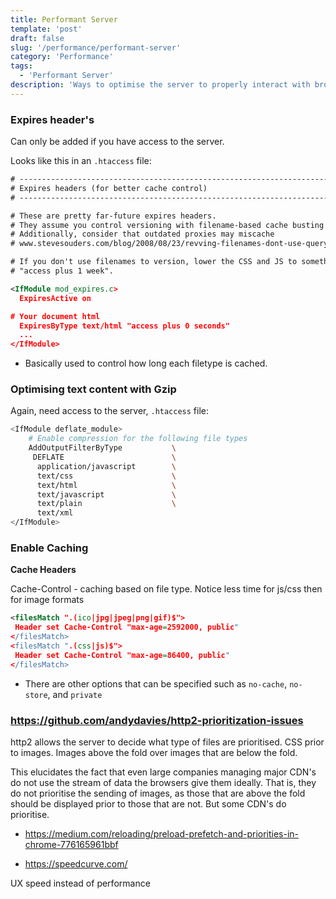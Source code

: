 ```yaml
---
title: Performant Server
template: 'post'
draft: false
slug: '/performance/performant-server'
category: 'Performance'
tags:
  - 'Performant Server'
description: 'Ways to optimise the server to properly interact with browsers.'
---
```


### Expires header's

Can only be added if you have access to the server.

Looks like this in an `.htaccess` file:

```xml
# ----------------------------------------------------------------------
# Expires headers (for better cache control)
# ----------------------------------------------------------------------

# These are pretty far-future expires headers.
# They assume you control versioning with filename-based cache busting
# Additionally, consider that outdated proxies may miscache
# www.stevesouders.com/blog/2008/08/23/revving-filenames-dont-use-querystring/

# If you don't use filenames to version, lower the CSS and JS to something like
# "access plus 1 week".

<IfModule mod_expires.c>
  ExpiresActive on

# Your document html
  ExpiresByType text/html "access plus 0 seconds"
  ...
</IfModule>
```

- Basically used to control how long each filetype is cached.

### Optimising text content with Gzip

Again, need access to the server, `.htaccess` file:

```bash
<IfModule deflate_module>
    # Enable compression for the following file types
    AddOutputFilterByType           \
     DEFLATE                        \
      application/javascript        \
      text/css                      \
      text/html                     \
      text/javascript               \
      text/plain                    \
      text/xml
</IfModule>
```

### Enable Caching

**Cache Headers**

Cache-Control - caching based on file type. Notice less time for js/css then for image formats

```xml
<filesMatch ".(ico|jpg|jpeg|png|gif)$">
 Header set Cache-Control "max-age=2592000, public"
</filesMatch>
<filesMatch ".(css|js)$">
 Header set Cache-Control "max-age=86400, public"
</filesMatch>
```

- There are other options that can be specified such as `no-cache`, `no-store`, and `private`

### https://github.com/andydavies/http2-prioritization-issues

http2 allows the server to decide what type of files are prioritised. CSS prior to images. Images above the fold over images that are below the fold.

This elucidates the fact that even large companies managing major CDN's do not use the stream of data the browsers give them ideally. That is, they do not prioritise the sending of images, as those that are above the fold should be displayed prior to those that are not. But some CDN's do prioritise.

- https://medium.com/reloading/preload-prefetch-and-priorities-in-chrome-776165961bbf

- https://speedcurve.com/

UX speed instead of performance
